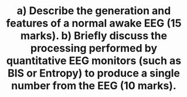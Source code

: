 ---
title: "a) Describe the generation and features of a normal awake EEG (15 marks). b) Briefly discuss the processing performed by quantitative EEG monitors (such as BIS or Entropy) to produce a single number from the EEG (10 marks)."
entityType: SAQ
exam: PEX
college: ANZCA
year: 2017
sitting: B
question: 04
passRate: 23
EC_expectedDomains:
- "In the first part of the question, candidates’ answers should include that EEG is the summation of excitatory and inhibitory potentials of the cortical pyramidal cells."
- "EEG is typically small with low voltage in the order of 0-200 μV."
- "The EEG is characterized by its frequency and amplitude of the waveform."
- "The question clearly asked for the methods that convert complex EEG waveform into a single number."
EC_extraCredit:
- "A few candidates were able to recall the four main frequency bands (<4 Hz, δ wave; 4–8 Hz, θ wave; 8–13 Hz, α wave; and >13 Hz, β wave), but many of the figures were often incorrectly cited."
EC_errorsCommon:
- "It should be noted that normal EEG in an awake individual is asynchronous, of low voltage and high frequency."
- "The majority of candidates misinterpreted the second part of the question, and provided answers to highlight the utility of the processed EEG."
---